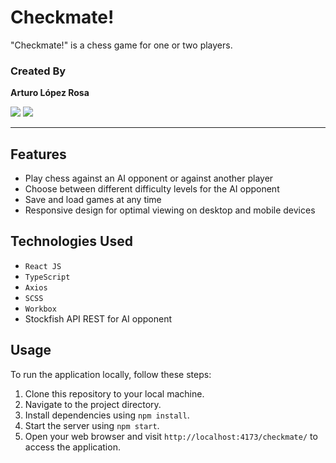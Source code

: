 # Checkmate!

"Checkmate!" is a chess game for one or two players.


### Created By
**Arturo López Rosa** 
<p>
  <a href="mailto:jhonas29@gmail.com"><img src="https://img.shields.io/badge/e‑mail-D14836.svg?style=for-the-badge&logo=GMail&logoColor=white"/></a>
  <a href="https://www.linkedin.com/in/arturo-lopez-rosa/"><img src="https://img.shields.io/badge/linkedin-0077B5.svg?style=for-the-badge&logo=linkedin&logoColor=white"/></a>
</p>

---

## Features

- Play chess against an AI opponent or against another player 
- Choose between different difficulty levels for the AI opponent
- Save and load games at any time
- Responsive design for optimal viewing on desktop and mobile devices

## Technologies Used

- `React JS`
- `TypeScript`
- `Axios`
- `SCSS`
- `Workbox`
- Stockfish API REST for AI opponent

## Usage

To run the application locally, follow these steps:

1. Clone this repository to your local machine.
2. Navigate to the project directory.
3. Install dependencies using `npm install`.
4. Start the server using `npm start`.
5. Open your web browser and visit `http://localhost:4173/checkmate/` to access the application.
